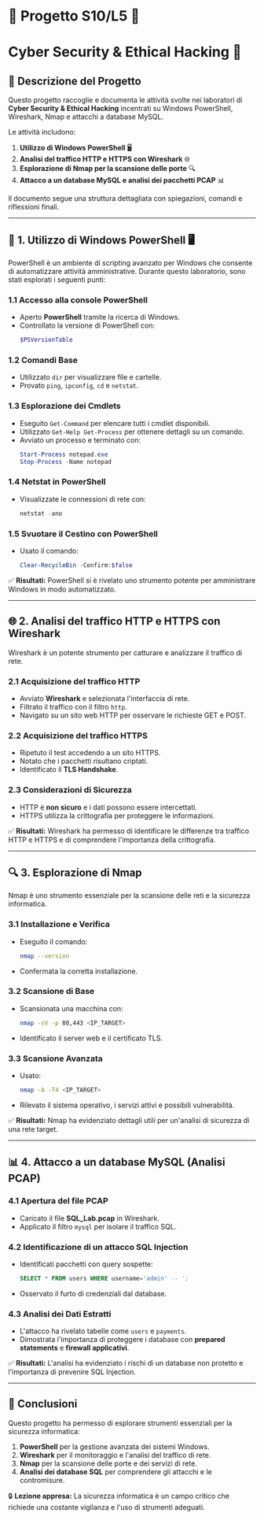 
# 📐 Progetto S10/L5 📐
#  Cyber Security & Ethical Hacking 🚀
## 📌 Descrizione del Progetto
Questo progetto raccoglie e documenta le attività svolte nei laboratori di **Cyber Security & Ethical Hacking** incentrati su Windows PowerShell, Wireshark, Nmap e attacchi a database MySQL.

Le attività includono:
1. **Utilizzo di Windows PowerShell** 🖥️
2. **Analisi del traffico HTTP e HTTPS con Wireshark** 🌐
3. **Esplorazione di Nmap per la scansione delle porte** 🔍
4. **Attacco a un database MySQL e analisi dei pacchetti PCAP** 📊

Il documento segue una struttura dettagliata con spiegazioni, comandi e riflessioni finali.

---

## 📂 1. Utilizzo di Windows PowerShell 🖥️

PowerShell è un ambiente di scripting avanzato per Windows che consente di automatizzare attività amministrative. Durante questo laboratorio, sono stati esplorati i seguenti punti:

### **1.1 Accesso alla console PowerShell**
- Aperto **PowerShell** tramite la ricerca di Windows.
- Controllato la versione di PowerShell con:
  ```powershell
  $PSVersionTable
  ```

### **1.2 Comandi Base**
- Utilizzato `dir` per visualizzare file e cartelle.
- Provato `ping`, `ipconfig`, `cd` e `netstat`.

### **1.3 Esplorazione dei Cmdlets**
- Eseguito `Get-Command` per elencare tutti i cmdlet disponibili.
- Utilizzato `Get-Help Get-Process` per ottenere dettagli su un comando.
- Avviato un processo e terminato con:
  ```powershell
  Start-Process notepad.exe
  Stop-Process -Name notepad
  ```

### **1.4 Netstat in PowerShell**
- Visualizzate le connessioni di rete con:
  ```powershell
  netstat -ano
  ```

### **1.5 Svuotare il Cestino con PowerShell**
- Usato il comando:
  ```powershell
  Clear-RecycleBin -Confirm:$false
  ```

✅ **Risultati:** PowerShell si è rivelato uno strumento potente per amministrare Windows in modo automatizzato.

---

## 🌐 2. Analisi del traffico HTTP e HTTPS con Wireshark

Wireshark è un potente strumento per catturare e analizzare il traffico di rete.

### **2.1 Acquisizione del traffico HTTP**
- Avviato **Wireshark** e selezionata l'interfaccia di rete.
- Filtrato il traffico con il filtro `http`.
- Navigato su un sito web HTTP per osservare le richieste GET e POST.

### **2.2 Acquisizione del traffico HTTPS**
- Ripetuto il test accedendo a un sito HTTPS.
- Notato che i pacchetti risultano criptati.
- Identificato il **TLS Handshake**.

### **2.3 Considerazioni di Sicurezza**
- HTTP è **non sicuro** e i dati possono essere intercettati.
- HTTPS utilizza la crittografia per proteggere le informazioni.

✅ **Risultati:** Wireshark ha permesso di identificare le differenze tra traffico HTTP e HTTPS e di comprendere l'importanza della crittografia.

---

## 🔍 3. Esplorazione di Nmap

Nmap è uno strumento essenziale per la scansione delle reti e la sicurezza informatica.

### **3.1 Installazione e Verifica**
- Eseguito il comando:
  ```bash
  nmap --version
  ```
- Confermata la corretta installazione.

### **3.2 Scansione di Base**
- Scansionata una macchina con:
  ```bash
  nmap -sV -p 80,443 <IP_TARGET>
  ```
- Identificato il server web e il certificato TLS.

### **3.3 Scansione Avanzata**
- Usato:
  ```bash
  nmap -A -T4 <IP_TARGET>
  ```
- Rilevato il sistema operativo, i servizi attivi e possibili vulnerabilità.

✅ **Risultati:** Nmap ha evidenziato dettagli utili per un'analisi di sicurezza di una rete target.

---

## 📊 4. Attacco a un database MySQL (Analisi PCAP)

### **4.1 Apertura del file PCAP**
- Caricato il file **SQL_Lab.pcap** in Wireshark.
- Applicato il filtro `mysql` per isolare il traffico SQL.

### **4.2 Identificazione di un attacco SQL Injection**
- Identificati pacchetti con query sospette:
  ```sql
  SELECT * FROM users WHERE username='admin' -- ';
  ```
- Osservato il furto di credenziali dal database.

### **4.3 Analisi dei Dati Estratti**
- L'attacco ha rivelato tabelle come `users` e `payments`.
- Dimostrata l'importanza di proteggere i database con **prepared statements** e **firewall applicativi**.

✅ **Risultati:** L'analisi ha evidenziato i rischi di un database non protetto e l'importanza di prevenire SQL Injection.

---

## 🎯 Conclusioni

Questo progetto ha permesso di esplorare strumenti essenziali per la sicurezza informatica:
1. **PowerShell** per la gestione avanzata dei sistemi Windows.
2. **Wireshark** per il monitoraggio e l'analisi del traffico di rete.
3. **Nmap** per la scansione delle porte e dei servizi di rete.
4. **Analisi dei database SQL** per comprendere gli attacchi e le contromisure.

🔒 **Lezione appresa:** La sicurezza informatica è un campo critico che richiede una costante vigilanza e l'uso di strumenti adeguati.

